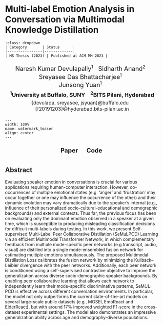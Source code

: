 # Multi-label Emotion Analysis in Conversation via Multimodal Knowledge Distillation

```{admonition} Project details
:class: dropdown
| Category       | Status      |
|----------------|-------------|
| MS Thesis (2023) | Published at ACM MM 2023 |
```

<head>
  <style>
    .author-container {
      text-align: center;
      /* font-family: "Times New Roman", Times, serif; */
      /* background: white; */
      /* padding: 15px; */
      width: fit-content;
      margin: 20px auto;
      /* border: 2px solid black; */
      /* border-radius: 8px; */
      /* box-shadow: 4px 4px 10px rgba(0, 0, 0, 0.2); */
    }
    .author-names {
      font-size: 20px;
      /* font-weight: bold; */
    }
    .author-names sup {
      font-size: 14px;
    }
    .affiliations {
      font-size: 18px;
      margin-top: 5px;
      font-weight: bold;
    }
    .emails {
      font-size: 16px;
      margin-top: 5px;
    }
  </style>
</head>

<div class="author-container">
<!-- Author Names -->
<div class="author-names">
    Naresh Kumar Devulapally<sup>1</sup> &nbsp;
    Sidharth Anand<sup>2</sup> &nbsp;
    Sreyasee Das Bhattacharjee<sup>1</sup> &nbsp;
    <br>
    Junsong Yuan<sup>1</sup> &nbsp;
</div>

<!-- Affiliations -->
<div class="affiliations">
    <sup>1</sup>University at Buffalo, SUNY &nbsp;&nbsp;
    <sup>2</sup>BITS Pilani, Hyderabad
</div>

<!-- Emails -->
<div class="emails">
    {devulapa, sreyasee, jsyuan}@buffalo.edu &nbsp;&nbsp;
    {f20191203}@hyderabad.bits-pilani.ac.in
</div>
</div>

```{figure} figures/acmmm-23-teaser.png
---
width: 100%
name: watermark_teaser
align: center
---
```

<head>
  <link rel="stylesheet" href="https://cdnjs.cloudflare.com/ajax/libs/font-awesome/6.4.2/css/all.min.css">
  <style>
    .content {
      text-align: center;
    }
    .social-icons {
      text-align: center;
      margin-top: 10px;
    }
    .social-icons a {
      text-decoration: none;
      font-size: 20px;
      font-weight: bold;
      margin: 10px;
      color: inherit;
      display: inline-block;
    }
    .social-icons i {
      margin-right: 6px;
    }
  </style>
</head>

<div class="social-icons">
    <a href="https://dl.acm.org/doi/10.1145/3581783.3612517" class="button">Paper</a>&nbsp;
    <a href="https://github.com/neuralnaresh/multimodal-emotion-recognition" class="button">Code</a>&nbsp;
    <!-- <a href="#" class="button">Slides</a>&nbsp; -->
</div>

## Abstract

Evaluating speaker emotion in conversations is crucial for various applications requiring human-computer interaction. However, co-occurrences of multiple emotional states (e.g. ‘anger’ and ‘frustration’ may occur together or one may influence the occurrence of the other) and their dynamic evolution may vary dramatically due to the speaker’s internal (e.g., influence of their personalized socio-cultural-educational and demographic backgrounds) and external contexts. Thus far, the previous focus has been on evaluating only the dominant emotion observed in a speaker at a given time, which is susceptible to producing misleading classification decisions for difficult multi-labels during testing. In this work, we present Self-supervised Multi-Label Peer Collaborative Distillation (SeMuLPCD) Learning via an efficient Multimodal Transformer Network, in which complementary feedback from multiple mode-specific peer networks (e.g.transcript, audio, visual) are distilled into a single mode-ensembled fusion network for estimating multiple emotions simultaneously. The proposed Multimodal Distillation Loss calibrates the fusion network by minimizing the Kullback–Leibler divergence with the peer networks. Additionally, each peer network is conditioned using a self-supervised contrastive objective to improve the generalization across diverse socio-demographic speaker backgrounds. By enabling peer collaborative learning that allows each network to independently learn their mode-specific discriminative patterns, SeMUL-PCD is effective across different conversation environments. In particular, the model not only outperforms the current state-of-the-art models on several large-scale public datasets (e.g., MOSEI, EmoReact and ElderReact), but with around 17% improved weighted F1-score in the cross-dataset experimental settings. The model also demonstrates an impressive generalization ability across age and demography-diverse populations.

<!-- ```yaml
@inproceedings{10.1145/3581783.3612517,
author = {Anand, Sidharth and Devulapally, Naresh Kumar and Bhattacharjee, Sreyasee Das and Yuan, Junsong},
title = {Multi-label Emotion Analysis in Conversation via Multimodal Knowledge Distillation},
year = {2023},
isbn = {9798400701085},
publisher = {Association for Computing Machinery},
address = {New York, NY, USA},
doi = {10.1145/3581783.3612517},
booktitle = {Proceedings of the 31st ACM International Conference on Multimedia},
pages = {6090–6100},
numpages = {11},
keywords = {collaborative learning, emotion analysis, knowledge distillation, multi-label classification, transformer},
location = {Ottawa ON, Canada},
series = {MM '23}
}
``` -->